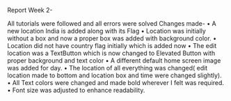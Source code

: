 Report Week 2-

All tutorials were followed and all errors were solved
Changes made-
• A new location India is added along with its Flag
• Location was initially without a box and now a proper box was
added with background color.
• Location did not have country flag initially which is added now
• The edit location was a TextButton which is now changed to
Elevated Button with proper background and text color
• A different default home screen image was added for day.
• The location of all everything was changed( edit location made to
bottom and location box and time were changed slightly).
• All Text colors were changed and made bold wherever I felt was
required.
• Font size was adjusted to enhance readability.